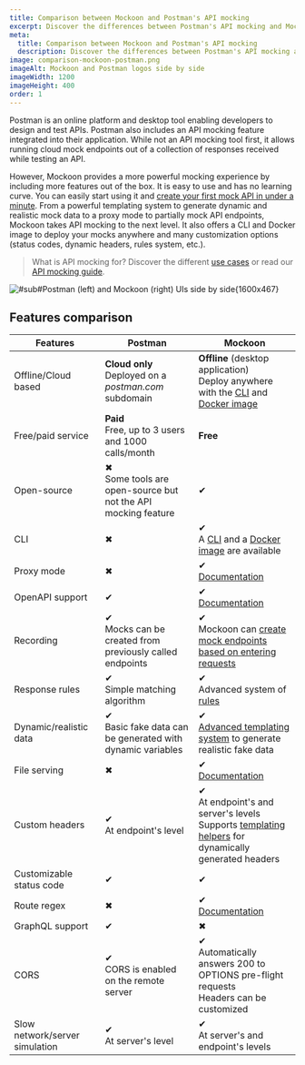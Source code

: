 ```yaml
---
title: Comparison between Mockoon and Postman's API mocking
excerpt: Discover the differences between Postman's API mocking and Mockoon's desktop application and CLI mocking features
meta:
  title: Comparison between Mockoon and Postman's API mocking
  description: Discover the differences between Postman's API mocking and Mockoon's desktop application and CLI mocking features
image: comparison-mockoon-postman.png
imageAlt: Mockoon and Postman logos side by side
imageWidth: 1200
imageHeight: 400
order: 1
---
```


Postman is an online platform and desktop tool enabling developers to design and test APIs. Postman also includes an API mocking feature integrated into their application.
While not an API mocking tool first, it allows running cloud mock endpoints out of a collection of responses received while testing an API.

However, Mockoon provides a more powerful mocking experience by including more features out of the box. It is easy to use and has no learning curve. You can easily start using it and [create your first mock API in under a minute](/tutorials/getting-started/).
From a powerful templating system to generate dynamic and realistic mock data to a proxy mode to partially mock API endpoints, Mockoon takes API mocking to the next level. It also offers a CLI and Docker image to deploy your mocks anywhere and many customization options (status codes, dynamic headers, rules system, etc.).

> What is API mocking for? Discover the different [use cases](/use-cases/) or read our [API mocking guide](/articles/what-is-api-mocking/).

![#sub#Postman (left) and Mockoon (right) UIs side by side{1600x467}](/images/compare/comparison-mockoon-postman-screenshot.png)

## Features comparison

| Features                                                       | Postman                                                                                                        | Mockoon                                                                                                                                                                                                          |
| -------------------------------------------------------------- | -------------------------------------------------------------------------------------------------------------- | ---------------------------------------------------------------------------------------------------------------------------------------------------------------------------------------------------------------- |
| <span class="text-muted">Offline/Cloud based</span>            | **Cloud only**<br/>Deployed on a _postman.com_ subdomain                                                       | **Offline** (desktop application)<br/>Deploy anywhere with the [CLI](/cli/) and [Docker image](https://hub.docker.com/r/mockoon/cli)                                                                             |
| <span class="text-muted">Free/paid service</span>              | **Paid**<br/> Free, up to 3 users and 1000 calls/month                                                         | **Free**                                                                                                                                                                                                         |
| <span class="text-muted">Open-source</span>                    | <span class="text-danger fw-bold fs-3">✖</span><br/>Some tools are open-source but not the API mocking feature | <span class="text-success fw-bold fs-3">✔</span>                                                                                                                                                                 |
| <span class="text-muted">CLI</span>                            | <span class="text-danger fw-bold fs-3">✖</span>                                                                | <span class="text-success fw-bold fs-3">✔</span> <br/>A [CLI](/cli/) and a [Docker image](https://hub.docker.com/r/mockoon/cli) are available                                                                    |
| <span class="text-muted">Proxy mode</span>                     | <span class="text-danger fw-bold fs-3">✖</span>                                                                | <span class="text-success fw-bold fs-3">✔</span><br/>[Documentation](/tutorials/partial-mocking-proxy/)                                                                                                          |
| <span class="text-muted">OpenAPI support </span>               | <span class="text-success fw-bold fs-3">✔</span>                                                               | <span class="text-success fw-bold fs-3">✔</span><br/>[Documentation](/docs/latest/openapi/import-export-openapi-format/)                                                                                         |
| <span class="text-muted">Recording</span>                      | <span class="text-success fw-bold fs-3">✔</span><br/>Mocks can be created from previously called endpoints     | <span class="text-success fw-bold fs-3">✔</span><br/>Mockoon can [create mock endpoints based on entering requests](/tutorials/requests-recording-auto-mocking/)                                                 |
| <span class="text-muted">Response rules</span>                 | <span class="text-success fw-bold fs-3">✔</span><br/>Simple matching algorithm                                 | <span class="text-success fw-bold fs-3">✔</span><br/>Advanced system of [rules](/docs/latest/route-responses/dynamic-rules/)                                                                                     |
| <span class="text-muted">Dynamic/realistic data</span>         | <span class="text-success fw-bold fs-3">✔</span><br/>Basic fake data can be generated with dynamic variables   | <span class="text-success fw-bold fs-3">✔</span><br/>[Advanced templating system](/tutorials/generate-mock-json-data/) to generate realistic fake data                                                           |
| <span class="text-muted">File serving</span>                   | <span class="text-danger fw-bold fs-3">✖</span>                                                                | <span class="text-success fw-bold fs-3">✔</span><br/>[Documentation](/docs/latest/file-serving/)                                                                                                                 |
| <span class="text-muted">Custom headers</span>                 | <span class="text-success fw-bold fs-3">✔</span><br/>At endpoint's level                                       | <span class="text-success fw-bold fs-3">✔</span><br/>At endpoint's and server's levels<br/>Supports [templating helpers](/docs/latest/templating/overview/#headers-templating) for dynamically generated headers |
| <span class="text-muted">Customizable status code</span>       | <span class="text-success fw-bold fs-3">✔</span>                                                               | <span class="text-success fw-bold fs-3">✔</span>                                                                                                                                                                 |
| <span class="text-muted">Route regex</span>                    | <span class="text-danger fw-bold fs-3">✖</span>                                                                | <span class="text-success fw-bold fs-3">✔</span><br/>[Documentation](/docs/latest/routing/)                                                                                                                      |
| <span class="text-muted">GraphQL support</span>                | <span class="text-success fw-bold fs-3">✔</span>                                                               | <span class="text-danger fw-bold fs-3">✖</span>                                                                                                                                                                  |
| <span class="text-muted">CORS</span>                           | <span class="text-success fw-bold fs-3">✔</span><br/>CORS is enabled on the remote server                      | <span class="text-success fw-bold fs-3">✔</span><br/>Automatically answers 200 to OPTIONS pre-flight requests<br/>Headers can be customized                                                                      |
| <span class="text-muted">Slow network/server simulation</span> | <span class="text-success fw-bold fs-3">✔</span><br/>At server's level                                         | <span class="text-success fw-bold fs-3">✔</span><br/>At server's and endpoint's levels                                                                                                                           |
